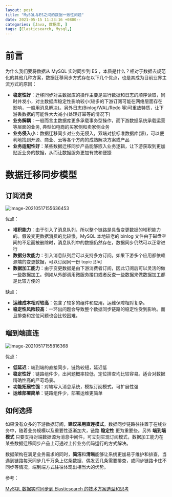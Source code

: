 ```yaml
---
layout: post
title: "MySQL与ES之间的数据一致性问题"
date: 2021-05-15 11:23:16 +0800--
categories: [Java, 数据库, ]
tags: [Elasticsearch, Mysql,]  
---
```


# 前言

为什么我们要将数据从 MySQL 实时同步到 ES ，本质是什么？相对于数据去规范化的其他几种方案，数据迁移同步方式存在以下几个优点，也是其成为目前业界主流方式的原因：

- **稳定性好**：迁移同步对主数据库的操作主要是进行数据和日志的顺序读取，同时并发小，对主数据库稳定性影响较小(较多的下游订阅可能在网络层面存在影响，一般用消息解决)。另外日志(Binlog/WAL/Redo 等)可重放特质，让下游丢数据的可能性大大减小(处理好幂等的情况下)
- **业务解耦**：一般而言主数据库更多承载事务型操作，而下游数据系统承载运营等层面的业务, 典型如电商的买家侧和卖家侧业务
- **业务侵入小**：数据迁移同步对业务无侵入，双端对接标准数据库(源)，可以便利地找到开源、商业、云等各个方向的成熟解决方案或产品
- **业务适配性好**：某些数据迁移同步产品能够嵌入业务逻辑，让下游获取到更加贴近业务的数据，从而让数据服务更加有效和便捷

# 数据迁移同步模型

## 订阅消费



![image-20210517155636453](/Users/silince/Develop/博客/blog_to_git/assets/imgs/image-20210517155636453.png)

优点：

- **堆积能力**：由于引入了消息队列，所以整个链路是具备变更数据的堆积能力的。假设变更数据消费的比较慢，MySQL 本地较老的 binlog 文件由于磁盘空间的不足而被删除时，消息队列中的数据仍然存在，数据同步仍然可以正常进行
- **数据分发能力**：引入消息队列后可以支持多方订阅。如果下游多个应用都依赖源端的变更数据，可以订阅同一份 topic 即可
- **数据加工能力**：由于变更数据是由下游消费者订阅，因此订阅后可以灵活的做一些数据加工。例如从外部调用微服务接口或者反查一些数据来做数据加工都是比较方便的

缺点：

- **运维成本相对较高**：包含了较多的组件和应用，运维保障相对复杂。
- **稳定性风险较高**：一环出问题会导致整个数据同步链路的稳定性受到影响。而且排查和定位问题也会比较困难。



## 端到端直连

![image-20210517155816368](/Users/silince/Develop/博客/blog_to_git/assets/imgs/image-20210517155816368.png)

优点：

- **低延迟**：端到端的直接同步，链路较短，延迟低
- **稳定性好**：链路组件少，出问题概率较低，定位排查均比较容易。适合对数据精确性高的严苛场景。
- **功能拓展性强**：对端写入消息系统，模拟订阅模式，可扩展性强
- **运维部署简单**：链路组件少，部署运维更简单



## 如何选择

如果没有众多的下游数据订阅，**建议采用直连模式**。数据同步链路往往置于在线业务中，随着业务规模以及重要性逐渐加大，链路 **稳定性** 更为重要些。另外 **端到端模式** 只要支持对端数据源为消息中间件，可立刻实现订阅模式，数据加工能力在某些数据迁移同步产品上可通过上传业务代码运行的方式解决。

数据架构在满足业务需求的同时，**简洁**和**清晰**能够让系统更加易于维护和排查，当遇到链路每天同步几千万条上亿条数据、偶发丢几条需要排查，或同步链路卡住不同步等情况，端到端方式往往体现出相当大的优势。



参考：

[MySQL 数据实时同步到 Elasticsearch 的技术方案选型和思考](https://www.infoq.cn/article/1afyz3b6hnhprrg12833)

